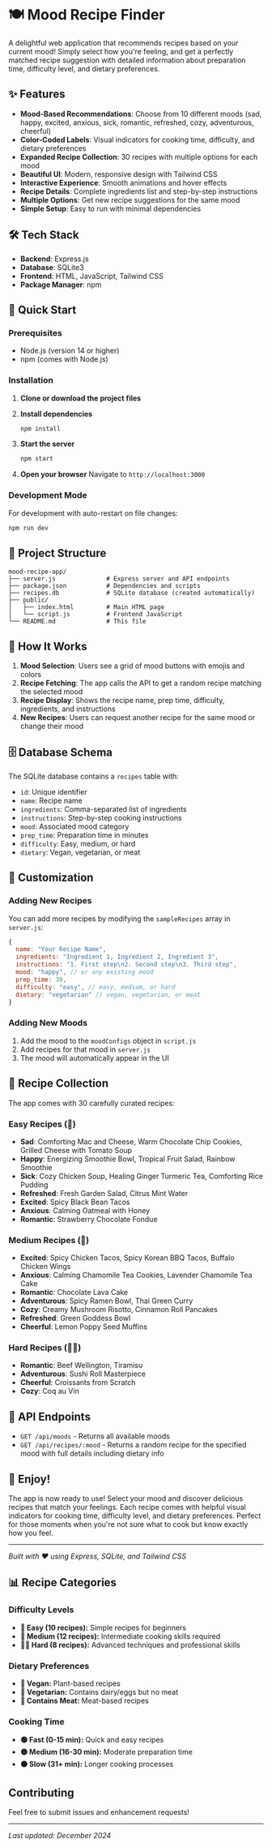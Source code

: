 # 🍽️ Mood Recipe Finder

A delightful web application that recommends recipes based on your current mood! Simply select how you're feeling, and get a perfectly matched recipe suggestion with detailed information about preparation time, difficulty level, and dietary preferences.

## ✨ Features

- **Mood-Based Recommendations**: Choose from 10 different moods (sad, happy, excited, anxious, sick, romantic, refreshed, cozy, adventurous, cheerful)
- **Color-Coded Labels**: Visual indicators for cooking time, difficulty, and dietary preferences
- **Expanded Recipe Collection**: 30 recipes with multiple options for each mood
- **Beautiful UI**: Modern, responsive design with Tailwind CSS
- **Interactive Experience**: Smooth animations and hover effects
- **Recipe Details**: Complete ingredients list and step-by-step instructions
- **Multiple Options**: Get new recipe suggestions for the same mood
- **Simple Setup**: Easy to run with minimal dependencies

## 🛠️ Tech Stack

- **Backend**: Express.js
- **Database**: SQLite3
- **Frontend**: HTML, JavaScript, Tailwind CSS
- **Package Manager**: npm

## 🚀 Quick Start

### Prerequisites

- Node.js (version 14 or higher)
- npm (comes with Node.js)

### Installation

1. **Clone or download the project files**

2. **Install dependencies**
   ```bash
   npm install
   ```

3. **Start the server**
   ```bash
   npm start
   ```

4. **Open your browser**
   Navigate to `http://localhost:3000`

### Development Mode

For development with auto-restart on file changes:
```bash
npm run dev
```

## 📁 Project Structure

```
mood-recipe-app/
├── server.js              # Express server and API endpoints
├── package.json           # Dependencies and scripts
├── recipes.db             # SQLite database (created automatically)
├── public/
│   ├── index.html         # Main HTML page
│   └── script.js          # Frontend JavaScript
└── README.md              # This file
```

## 🎯 How It Works

1. **Mood Selection**: Users see a grid of mood buttons with emojis and colors
2. **Recipe Fetching**: The app calls the API to get a random recipe matching the selected mood
3. **Recipe Display**: Shows the recipe name, prep time, difficulty, ingredients, and instructions
4. **New Recipes**: Users can request another recipe for the same mood or change their mood

## 🗄️ Database Schema

The SQLite database contains a `recipes` table with:
- `id`: Unique identifier
- `name`: Recipe name
- `ingredients`: Comma-separated list of ingredients
- `instructions`: Step-by-step cooking instructions
- `mood`: Associated mood category
- `prep_time`: Preparation time in minutes
- `difficulty`: Easy, medium, or hard
- `dietary`: Vegan, vegetarian, or meat

## 🎨 Customization

### Adding New Recipes

You can add more recipes by modifying the `sampleRecipes` array in `server.js`:

```javascript
{
  name: "Your Recipe Name",
  ingredients: "Ingredient 1, Ingredient 2, Ingredient 3",
  instructions: "1. First step\n2. Second step\n3. Third step",
  mood: "happy", // or any existing mood
  prep_time: 30,
  difficulty: "easy", // easy, medium, or hard
  dietary: "vegetarian" // vegan, vegetarian, or meat
}
```

### Adding New Moods

1. Add the mood to the `moodConfigs` object in `script.js`
2. Add recipes for that mood in `server.js`
3. The mood will automatically appear in the UI

## 🌟 Recipe Collection

The app comes with 30 carefully curated recipes:

### Easy Recipes (🥄)
- **Sad**: Comforting Mac and Cheese, Warm Chocolate Chip Cookies, Grilled Cheese with Tomato Soup
- **Happy**: Energizing Smoothie Bowl, Tropical Fruit Salad, Rainbow Smoothie
- **Sick**: Cozy Chicken Soup, Healing Ginger Turmeric Tea, Comforting Rice Pudding
- **Refreshed**: Fresh Garden Salad, Citrus Mint Water
- **Excited**: Spicy Black Bean Tacos
- **Anxious**: Calming Oatmeal with Honey
- **Romantic**: Strawberry Chocolate Fondue

### Medium Recipes (🔪)
- **Excited**: Spicy Chicken Tacos, Spicy Korean BBQ Tacos, Buffalo Chicken Wings
- **Anxious**: Calming Chamomile Tea Cookies, Lavender Chamomile Tea Cake
- **Romantic**: Chocolate Lava Cake
- **Adventurous**: Spicy Ramen Bowl, Thai Green Curry
- **Cozy**: Creamy Mushroom Risotto, Cinnamon Roll Pancakes
- **Refreshed**: Green Goddess Bowl
- **Cheerful**: Lemon Poppy Seed Muffins

### Hard Recipes (👨‍🍳)
- **Romantic**: Beef Wellington, Tiramisu
- **Adventurous**: Sushi Roll Masterpiece
- **Cheerful**: Croissants from Scratch
- **Cozy**: Coq au Vin

## 🔧 API Endpoints

- `GET /api/moods` - Returns all available moods
- `GET /api/recipes/:mood` - Returns a random recipe for the specified mood with full details including dietary info

## 🎉 Enjoy!

The app is now ready to use! Select your mood and discover delicious recipes that match your feelings. Each recipe comes with helpful visual indicators for cooking time, difficulty level, and dietary preferences. Perfect for those moments when you're not sure what to cook but know exactly how you feel.

---

*Built with ❤️ using Express, SQLite, and Tailwind CSS*

## 📊 Recipe Categories

### Difficulty Levels
- **🥄 Easy (10 recipes):** Simple recipes for beginners
- **🔪 Medium (12 recipes):** Intermediate cooking skills required  
- **👨‍🍳 Hard (8 recipes):** Advanced techniques and professional skills

### Dietary Preferences
- **🌱 Vegan:** Plant-based recipes
- **🥬 Vegetarian:** Contains dairy/eggs but no meat
- **🥩 Contains Meat:** Meat-based recipes

### Cooking Time
- **🟢 Fast (0-15 min):** Quick and easy recipes
- **🟡 Medium (16-30 min):** Moderate preparation time
- **🟠 Slow (31+ min):** Longer cooking processes

## Contributing

Feel free to submit issues and enhancement requests!

---

*Last updated: December 2024* 